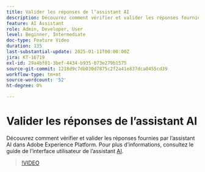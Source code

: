 ```yaml
---
title: Valider les réponses de l’assistant AI
description: Découvrez comment vérifier et valider les réponses fournies par l’assistant AI dans Adobe Experience Platform.
feature: AI Assistant
role: Admin, Developer, User
level: Beginner, Intermediate
doc-type: Feature Video
duration: 135
last-substantial-update: 2025-01-11T00:00:00Z
jira: KT-16719
exl-id: 29a4bf01-3bef-4434-b935-073e279b1575
source-git-commit: 1218d9c7db030d7875c2f2a41e837dca0455cd39
workflow-type: tm+mt
source-wordcount: '52'
ht-degree: 0%

---
```


# Valider les réponses de l’assistant AI

Découvrez comment vérifier et valider les réponses fournies par l’assistant AI dans Adobe Experience Platform. Pour plus d’informations, consultez le guide de l’interface utilisateur de l’assistant [AI](https://experienceleague.adobe.com/fr/docs/experience-platform/ai-assistant/ui-guide#verify-responses).

>[!VIDEO](https://video.tv.adobe.com/v/3441738/?learn=on&enablevpops)
